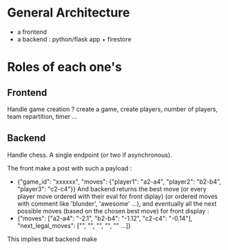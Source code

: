 # General Architecture

- a frontend 
- a backend : python/flask app + firestore

# Roles of each one's

## Frontend

Handle game creation ? create a game, create players, number of players, team repartition, timer ...

## Backend 

Handle chess. A single endpoint (or two if asynchronous). 

The front make a post with such a payload : 
- {"game_id": "xxxxxx", "moves": {"player1": "a2-a4", "player2": "b2-b4", "player3": "c2-c4"}}
And backend returns the best move (or every player move ordered with their eval for front diplay) (or ordered moves with comment like 'blunder', 'awesome' ...), and eventually all the next possible moves (based on the chosen best move) for front display : 
- {"moves": ["a2-a4": "-2.1", "b2-b4": "-1.12", "c2-c4": "-0.14"], "next_legal_moves": ["", "", "", "", "" ...]}

This implies that backend make 

